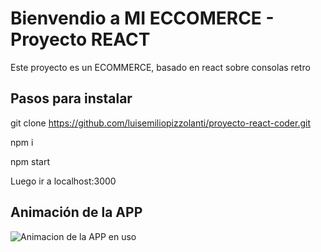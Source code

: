 # Bienvendio a MI ECCOMERCE - Proyecto REACT

Este proyecto es un ECOMMERCE, basado en react sobre consolas retro

## Pasos para instalar

git clone https://github.com/luisemiliopizzolanti/proyecto-react-coder.git

npm i

npm start

Luego ir a localhost:3000

## Animación de la APP

![Animacion de la APP en uso](https://raw.githubusercontent.com/luisemiliopizzolanti/json_test/main/RetroConsolas.gif)



